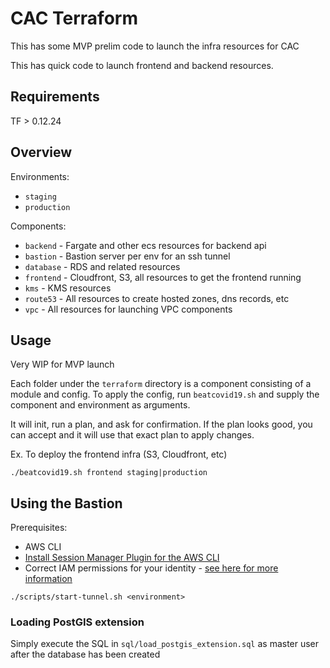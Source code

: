 # CAC Terraform

This has some MVP prelim code to launch the infra resources for CAC

This has quick code to launch frontend and backend resources. 

## Requirements
TF > 0.12.24

## Overview
Environments: 

* `staging` 
* `production`

Components:

* `backend` - Fargate and other ecs resources for backend api
* `bastion` - Bastion server per env for an ssh tunnel
* `database` - RDS and related resources
* `frontend` - Cloudfront, S3, all resources to get the frontend running
* `kms` - KMS resources
* `route53` - All resources to create hosted zones, dns records, etc
* `vpc` - All resources for launching VPC components

## Usage
Very WIP for MVP launch

Each folder under the `terraform` directory is a component consisting of a module and config. To apply the config, run `beatcovid19.sh` and supply the component and environment as arguments.

It will init, run a plan, and ask for confirmation. If the plan looks good, you can accept and it will use that exact plan to apply changes.

Ex. To deploy the frontend infra (S3, Cloudfront, etc)
```
./beatcovid19.sh frontend staging|production
```

## Using the Bastion

Prerequisites: 

- AWS CLI 
- [Install Session Manager Plugin for the AWS CLI](https://docs.aws.amazon.com/systems-manager/latest/userguide/session-manager-working-with-install-plugin.html)
- Correct IAM permissions for your identity - [see here for more information](https://docs.aws.amazon.com/AWSEC2/latest/UserGuide/Connect-using-EC2-Instance-Connect.html)

```
./scripts/start-tunnel.sh <environment>
```

### Loading PostGIS extension
Simply execute the SQL in `sql/load_postgis_extension.sql` as master user after the database has been created
